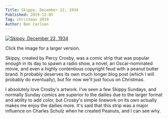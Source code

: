 ```yaml
---
Title: Skippy, December 22, 1934
Published: 2019-12-05
Tag: christmas 2019
Author: Ben Carlsen
---
```


[![Skippy, December 22, 1934](http://blog.arkholt.com/media/decstrips2019/05-Skippy-Sat__Dec_22__1934_.jpg)](http://blog.arkholt.com/media/decstrips2019/05-Skippy-Sat__Dec_22__1934_.jpg)

Click the image for a larger version.

Skippy, created by Percy Crosby, was a comic strip that was popular enough in its day to spawn a radio show, a novel, an Oscar-nominated movie, and even a highly contentious copyright feud with a peanut butter brand. It probably deserves its own much longer blog post (which I will probably do eventually), but for now we'll just focus on Christmas.

I absolutely love Crosby's artwork. I've seen a few Skippy Sundays, and normally Sunday comics are superior to the dailies due to the larger format and ability to add color, but Crosby's simple linework on its own actually makes me enjoy the dailies more. It's said that this strip was a major influence on Charles Schulz when he created Peanuts, and I can see why.
